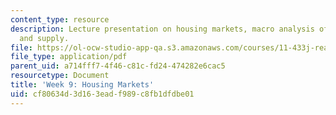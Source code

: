 ```yaml
---
content_type: resource
description: Lecture presentation on housing markets, macro analysis of housing, demand,
  and supply.
file: https://ol-ocw-studio-app-qa.s3.amazonaws.com/courses/11-433j-real-estate-economics-fall-2008/cf80634d3d163eadf989c8fb1dfdbe01_wk9.pdf
file_type: application/pdf
parent_uid: a714fff7-4f46-c81c-fd24-474282e6cac5
resourcetype: Document
title: 'Week 9: Housing Markets'
uid: cf80634d-3d16-3ead-f989-c8fb1dfdbe01
---
```

